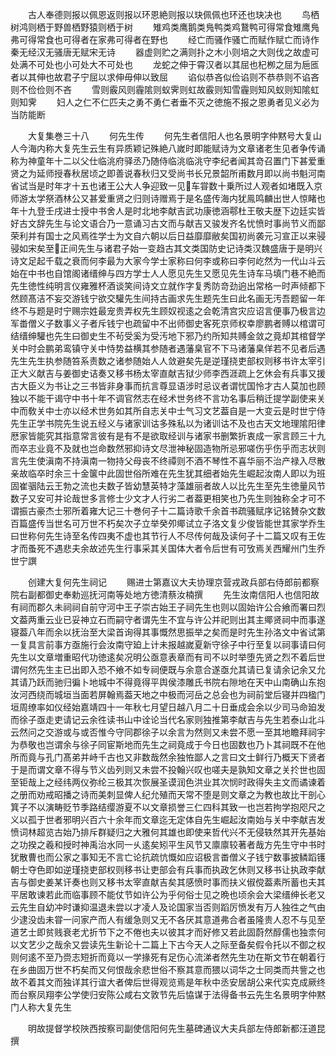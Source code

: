 <!-- { "loadSidebar": true } -->
　　古人奉德则报以佩恩返则报以环恩絶则报以玦佩佩也环还也玦决也
　　鸟栖树鸿则栖于野兽栖野猿则栖于树
　　雉鸡类鹰鹅类鳬鸭类鸡鵞鸭可得常食雉鹰鳬弗可得常食也可得者在家弗可得者在野也
　　经亡而骚作骚亡而赋作赋亡而诗作秦无经汉无骚唐无赋宋无诗
　　器虚则贮之满则扑之木小则培之大则伐之故虚可处满不可处也小可处大不可处也
　　龙蛇之伸于霄汉者以其屈也杞栁之屈为巵匜者以其伸也故君子宁屈以求伸毋伸以致屈
　　谄似恭吝似俭谄则不恭恭则不谄吝则不俭俭则不吝
　　雪则霰风则霾隂则蚁霁则虹故霰则知雪霾则知风蚁则知隂虹则知霁
　　妇人之仁不仁匹夫之勇不勇仁者垂不灭之徳施不报之恩勇者见义必为当防能断




　　大复集巻三十八
　　何先生传
　　何先生者信阳人也名景明字仲黙号大复山人今海内称大复先生云生有异质颖记殊絶八嵗时即能赋诗为文章诸老生见者争传诵称为神童年十二以父仕临洮府驿丞乃随侍临洮临洮守李纪者闻其竒召置门下甚爱重贤之为延师授春秋居顷之即善说春秋归又受尚书长兄景韶所甫数月即以尚书魁河南省试当是时年才十五也诸王公大人争迎致一见车甞数十乗所过人观者如堵既入京师游太学祭酒林公又甚爱重贤之归则诗赠焉于是名盛传海内犹鳯鸣麟出世人惊睹也年十九登壬戌进士授中书舍人是时北地李献吉武功康徳涵鄠杜王敬夫歴下边廷实皆好古文辞先生与论文语合乃一意诵习古文而与献吉又骏发齐名忧愤时事尚节义而鄙荣利并有国士之风焉徃学士为文自六朝以后日益靡靡敝矣国初尚袭元习宣正以来骎骎如宋矣至正间先生与诸君子始一变趋古其文类国防史记诗类汉魏盛唐于是明兴诗文足起千载之衰而何李最为大家今学士家称曰何李或称曰李何屹然为一代山斗云始在中书也自馆阁诸缙绅与四方学士人人愿见先生又愿见先生诗车马填门巷不絶而先生徳性纯明言仪雍雅杯酒谈笑间诗文立就作字复秀防竒劲逈出常格一时声倾都下然顾髙洁不妄交游钱宁欲交驩先生间持古画求先生题先生曰此名画无汚吾题留一年终不与题是时宁赐宗姓最宠贵弄权先生顾奴视逺之会乾清宫灾应诏言便事乃极言边军畨僧义子数事义子者斥钱宁也疏留中不出师御史客死京师权幸廖鹏者赙以棺谓可结缙绅驩也先生曰御史生不茍受奚为受汚地下邪乃约所知共赙金敛之竟却其棺督学关中时会鹏弟鸾镇守关中恃势益横其参随者遇藩臬官不下马诸藩臬佯若不见者后遇先生先生执参随笞系责数之诸参随始人人敛避矣先是逆瑾挠吏部权则移书许太宰引正大义献吉与姜御史诘奏又移书杨太宰直献吉狱少师李西涯疏上乞休会有兵事又援古大臣义为书让之三书皆非身事而抗言尊显语涉时忌议者谓忧国怜才古人莫加也顾独以不能干谒守中书十年不调官然志在经术世务终不言功名事后稍迁提学副使来关中而敎关中士亦以经术世务如其所自志关中士气习文艺葢自是一大变云是时世宁侍先生正学书院先生说五经义与诸家训诂多殊私以为诸训诂不及也古天文地理隂阳律厯家皆能究其指意常言彼有是有不是欲取经训与诸家书删繁折衷成一家言顾三十九而卒志业竟不及就也岂命数然邪抑诗文尽泄神秘固造物所忌邪嗟伤乎伤乎而志状则言先生使滇南不持滇南一物持父母丧不终禫则不酒不琴性不喜华丽不治产禄入尽散亲故临卒时余三十金箧中此固世俗所难在先生犹其细者始先生崛起汝南人即以为班固崔骃陆云王勃之流也夫数子皆幼慧英特才藻雄丽者故人以比先生至先生徳量风节数子又安可并论哉世多言修士少文才人行劣二者葢更相笑也乃先生则独称全才可不谓振古豪杰士邪所着雍大记三十巻何子十二篇诗歌千余首书疏骚赋序记铭賛杂文数百篇盛传当世名可万世不朽矣次子立举癸夘鄊试立子洛文复少俊皆能世其家学乔生曰世称何先生诗至名传四夷不虚也其节行人不尽传何哉及读何子十二篇又叹有王佐才而蚤死不遇悲夫余故述先生行事采其关国体大者令后世有可攷焉关西耀州门生乔世宁譔





　　创建大复何先生祠记
　　赐进士第嘉议大夫协理京营戎政兵部右侍郎前都察院右副都御史奉勅巡抚河南等处地方徳清蔡汝楠撰
　　先生汝南信阳人也信阳故有祠而郡久未祠祠自前守河中王子崇古始王子祠先生也则以固始许公合飨而署曰烈文葢两重云业已妥神立石而嗣守者谓先生不宜与许公并祀则出其主鄊贤祠中而事遂寝葢八年而余以抚治至大梁首询得其事慨然思振举之矣而是时先生孙洛文中省试第一复具言前事方亟施行会汝南守廹上计未报越嵗夏新守徐子中行至复以祠事请曰何先生以文章増重昭代功徳逺矣况明公亟意表章而有司不以时举堕先贤之烈不着后世谓何然先生主已出即入恐不飨不如专祠便既与余意合遂亟允其请已复请余记余又允其请乃跃而驰归徧卜地城中不得竟得平舆侯漆雕氏书院右隙地在天中山南确山东抱汝河西绕而城垣当面若屏翰焉葢天地之中极而河岳之总会也为祠前堂后寝并四楹门垣周缭率如仪经始嘉靖四十一年秋七月望日越八月二十日垂成会余以少司马命廹发而徐子亟走吏请记云余徃读书山中诠论当代名家则独推第李献吉与先生若泰山北斗云然问之交游或与或否惟今守同郡徐子以余言为然则又未尝不愿一至其地瞻拜祠宇为恭敬也岂谓余与徐子同宦斯地而先生之祠竟成于今日也固数也乃卜其祠既不在他所而竟与孔门髙弟并峙千古也又非数哉然余独恠鄙人之言曰文士鲜行乃概天下贤者于是而谓文章不得与节义齿列则又未尝不投翰兴叹也嗟夫是孰知文章之关扵世也固至钜哉上之经纬两仪弥纶三极其次恢展圣谟润色洪业其次悯时政得失主文而谲谏着之册而劝戒昭播之诗而美刺显俾人纪允殖而天常不堕是则文章之为教也故比干剖心箕子不以演畴贬节季路结缨游夏不以文章损誉三仁四科其致一也岂若拘学抱咫尺之义以孤于世者邪明兴百六十余年而文章迄无定体自先生崛起汝南始与关中李献吉发愤词林超览古始乃排斥群疑归之大雅何其雄也即使来哲代兴不无侵轶然其开先基始之功揆之羲和授时神禹治水同一乆逺矣矧平生风节又廪廪较著者哉方先生守中书时犹散曹也而公家之事知无不言亡论抗疏忼慨如应诏极言畨僧义子钱宁数事披鳞蹈镬朝士夺色即如逆瑾挠吏部权则移书让吏部会有兵事而执政乞休则又移书让执政李献吉与御史姜某讦奏也则又移书太宰直献吉矣其感愤时事而扶义俶傥葢素所蓄也夫其平居敢谏若此而临事顾不能仗节如许公为乎何俗士见之晩也顷余会大梁缙绅长老又云先生自幼冲时谦抑温退未尝以才凌人及论国家当否则蹈厉愤发有万人独徃之气由少逮没齿未甞一问家产而人有缓急则又无不各厌其意道弗合者虽隆贵人忍不与见至道艺士即贫贱衰老尤折节下之不倦也夫以彼其才而好修又若此固蔚然醇儒也独柰何以文艺少之哉余又尝读先生新论十二篇上下古今天人之际至备矣假令托以不御之权则何逺不至乃赍志短折而竟以一学掾死有足伤心流涕者然先生功在斯文节在朝着行在乡曲固万世不朽矣而又何恨哉余悲世俗不察其意而猥以词华之士同类而共訾之也故不着其文而独详其行谊大者俾后世得观览焉是年秋中丞安居胡公来代实克成厥终而台察凤翔李公学使归安陈公咸右文敦节先后恊谋于法得备书云先生名景明字仲黙门人称大复先生




　　明故提督学校陜西按察司副使信阳何先生墓碑通议大夫兵部左侍郎新都汪道昆撰
